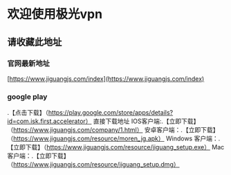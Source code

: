 # 欢迎使用极光vpn
## 请收藏此地址

### 官网最新地址
[https://www.jiguangjs.com/index](https://www.jiguangjs.com/index)
### google play
.【点击下载】（https://play.google.com/store/apps/details?id=com.isk.first.accelerator）
直接下载地址
IOS客户端:.【立即下载】（https://www.jiguangjs.com/company/1.html）
安卓客户端：.【立即下载】（https://www.jiguangjs.com/resource/moren_jg.apk）
Windows 客户端：.【立即下载】（https://www.jiguangjs.com/resource/jiguang_setup.exe）
Mac 客户端：.【立即下载】（https://www.jiguangjs.com/resource/jiguang_setup.dmg）
